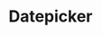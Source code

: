 ---
layout: pattern.njk
tags: 
    - legacy_it
    - legacy_components_it
    - page
key: datepicker-legacy_it
title: Datepicker
parent: components-legacy_it
image: legacy/overview/datepicker.webp
keywords: 
order: 80
availablelanguages: 
    - de
    - en
---